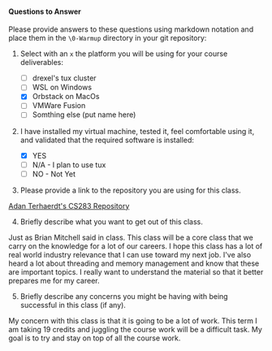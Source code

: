 #### Questions to Answer

Please provide answers to these questions using markdown notation and place them in the `\0-Warmup` directory in your git repository:

1. Select with an `x` the platform you will be using for your course deliverables:

   - [ ] drexel's tux cluster
   - [ ] WSL on Windows
   - [x] Orbstack on MacOs
   - [ ] VMWare Fusion
   - [ ] Somthing else (put name here)

2. I have installed my virtual machine, tested it, feel comfortable using it, and validated that the required software is installed:

   - [x] YES
   - [ ] N/A - I plan to use tux
   - [ ] NO - Not Yet

3. Please provide a link to the repository you are using for this class.

[Adan Terhaerdt's CS283 Repository](https://github.com/AdamTerhaerdt/CS283)

4. Briefly describe what you want to get out of this class.

Just as Brian Mitchell said in class. This class will be a core class that we carry on the knowledge for a lot of our careers. I hope this class has a lot of real world industry relevance that I can use toward my next job. I've also heard a lot about threading and memory management and know that these are important topics. I really want to understand the material so that it better prepares me for my career.

5. Briefly describe any concerns you might be having with being successful in this class (if any).

My concern with this class is that it is going to be a lot of work. This term I am taking 19 credits and juggling the course work will be a difficult task. My goal is to try and stay on top of all the course work.
